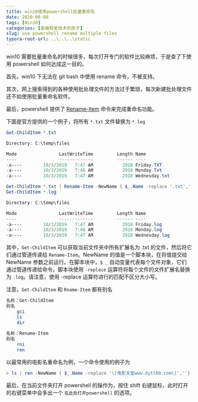 ```yaml
---
title: win10使用powershell批量重命名
date: 2020-08-08
tags: [Win10]
categories: [爱编程爱技术的孩子]
slug: use powershell rename multiple files
typora-root-url: ..\..\..\static
---
```


win10 需要批量重命名的时候很多，每次打开专门的软件比较麻烦，于是查了下使用 powershell 如何达成这一目的。

<!--more-->

首先，win10 下无法在 git bash 中使用 rename 命令，不被支持。

其次，网上搜索得到的各种使用批处理文件的方法过于繁琐，每次新建批处理文件还不如使用批量重命名软件。

最后，powershell 提供了 [Rename-Item](https://docs.microsoft.com/en-us/powershell/module/microsoft.powershell.management/rename-item?view=powershell-7) 命令来完成重命名功能。

下面是官方提供的一个例子，将所有 `*.txt` 文件替换为 `*.log`

```powershell
Get-ChildItem *.txt

Directory: C:\temp\files

Mode                LastWriteTime         Length Name
----                -------------         ------ ----
-a----        10/3/2019   7:47 AM           2918 Friday.TXT
-a----        10/3/2019   7:46 AM           2918 Monday.Txt
-a----        10/3/2019   7:47 AM           2918 Wednesday.txt

Get-ChildItem *.txt | Rename-Item -NewName { $_.Name -replace '.txt','.log' }
Get-ChildItem *.log

Directory: C:\temp\files

Mode                LastWriteTime         Length Name
----                -------------         ------ ----
-a----        10/3/2019   7:47 AM           2918 Friday.log
-a----        10/3/2019   7:46 AM           2918 Monday.log
-a----        10/3/2019   7:47 AM           2918 Wednesday.log
```

其中，`Get-ChildItem`  可以获取当前文件夹中所有扩展名为 .txt 的文件，然后将它们通过管道传递给 `Rename-Item`。NewName 的值是一个脚本块，在将值提交给 NewName 参数之前运行。在脚本块中，`$ _` 自动变量代表每个文件对象，它们通过管道传递给命令。脚本块使用 `-replace` 运算符将每个文件的文件扩展名替换为 `.log`。请注意，使用 -replace 运算符进行的匹配不区分大小写。

注意，`Get-ChildItem` 和 `Rname-Item` 都有别名

```powershell
名称：Get-ChildItem
别名
    gci
    ls
    dir
    
名称：Rename-Item
别名
    rni
    ren
```

以最常用的电影名重命名为例，一个命令使用的例子为

```powershell
> ls | ren -NewName { $_.Name -replace '\[电影天堂www.dytt89.com\]',''}
```

最后，在当前文件夹打开 powershell 的操作为，按住 shift 右键鼠标，此时打开的右键菜单中会多出一个 `在此处打开powershell` 的选项。